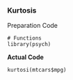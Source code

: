 ### Kurtosis
Preparation Code
```{r}
# Functions
library(psych)
```
**Actual Code**
```{r}
kurtosi(mtcars$mpg)
```
